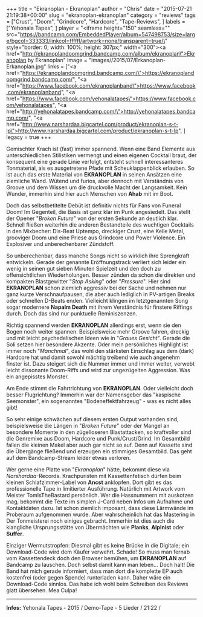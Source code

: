 +++
title = "Ekranoplan - Ekranoplan"
author = "Chris"
date = "2015-07-21 21:19:38+00:00"
slug = "ekranoplan-ekranoplan"
category = "reviews"
tags = ["Crust", "Doom", "Grindcore", "Hardcore", "Tape-Reviews", ]
labels = ["Yehonala Tapes", ]
player = "<iframe height=\"150\" seamless=\"\" src=\"https://bandcamp.com/EmbeddedPlayer/album=547498753/size=large/bgcol=333333/linkcol=ffffff/artwork=none/transparent=true/\" style=\"border: 0; width: 100%; height: 307px;\" width=\"300\"><a href=\"http://ekranoplandoomgrind.bandcamp.com/album/ekranoplan\">Ekranoplan by Ekranoplan</a></iframe>"
image = "images//2015/07/Erkanoplan-Erkanoplan.jpg"
links = ["<a href=\"https://ekranoplandoomgrind.bandcamp.com/\">https://ekranoplandoomgrind.bandcamp.com/</a>", "<a href=\"https://www.facebook.com/ekranoplanband\">https://www.facebook.com/ekranoplanband</a>", "<a href=\"https://www.facebook.com/yehonalatapes\">https://www.facebook.com/yehonalatapes</a>", "<a href=\"http://yehonalatapes.bandcamp.com/\">http://yehonalatapes.bandcamp.com/</a>", "<a href=\"http://www.narshardaa.bigcartel.com/product/ekranoplan-s-t-lp\">http://www.narshardaa.bigcartel.com/product/ekranoplan-s-t-lp</a>", ]
legacy = true
+++

Gemischter Krach ist (fast) immer spannend. Wenn eine Band Elemente aus unterschiedlichen Stilistiken vermengt und einen eigenen Cocktail braut, der konsequent eine gerade Linie verfolgt, entsteht schnell interessanteres Tonmaterial, als es ausgetretene Pfade mit Scheuklappenblick erlauben. So ist auch das erste Material von **EKRANOPLAN** in seinen Ansätzen eine ziemliche Wand. Wütend und furios, aber dennoch mit Verständnis von Groove und dem Wissen um die druckvolle Macht der Langsamkeit. Kein Wunder, immerhin sind hier auch Menschen von **Ahab** mit im Boot.

Doch das selbstbetitelte Debüt ist definitiv nichts für Fans von Funeral Doom! Im Gegenteil, die Basis ist ganz klar im Punk angesiedelt. Das stellt der Opener "_Broken Future_" von der ersten Sekunde an deutlich klar. Schnell fließen weiterhin die anderen Bestandteile des wuchtigen Cocktails in den Mixbecher: Dis-Beat Uptempo, dreckiger Crust, eine Kelle Metal, grooviger Doom und eine Priese aus Grindcore und Power Violence. Ein Explosiver und unberechenbarer Zündstoff.

So unberechenbar, dass manche Songs nicht so wirklich ihre Sprengkraft entwickeln. Gerade der genannte Eröffnungstrack verliert sich leider ein wenig in seinen gut sieben Minuten Spielzeit und den doch zu offensichtlichen Wiederholungen. Besser zünden da schon die direkten und kompakten Blastgewitter "_Stop Asking_" oder "_Pressure_". Hier sind **EKRANOPLAN** schon ziemlich aggressiv bei der Sache und nehmen nur ganz kurze Verschnaufpausen, die aber auch lediglich in PV-artigen Breaks oder schnellen D-Beats enden. Vielleicht klingen im letztgenannten Song sogar modernere **Napalm Death** mit ihrem Verständnis für finstere Riffings durch. Doch das sind nur punktuelle Reminiszenzen.

Richtig spannend werden **EKRANOPLAN** allerdings erst, wenn sie den Bogen noch weiter spannen. Beispielsweise mehr Groove fahren, dreckig und mit leicht psychedelischen Ideen wie in "_Graues Gesicht_". Gerade die Soli setzen hier besondere Akzente.
Oder mein persönliches Highlight ist immer noch "_Manchmal_", das wohl den stärksten Einschlag aus dem (dark) Hardcore hat und damit sowohl mächtig treibend wie auch angenehm finster ist. Dazu steigert sich die Nummer immer und immer weiter, verwebt leicht dissonante Doom-Riffs und wird zur ungezügelten Aggression. Was ein angepisstes Monster.

Am Ende stimmt die Fahrtrichtung von **EKRANOPLAN**. Oder vielleicht doch besser Flugrichtung? Immerhin war der Namensgeber das "kaspische Seemonster", ein sogenanntes "Bodeneffektfahrzeug" - was es nicht alles gibt!

So sehr einige schwächen auf diesem ersten Output vorhanden sind, beispielsweise die Längen in "_Broken Future_" oder der Mangel an besondere Momente in den zügelloseren Blastattacken, so kraftvoller sind die Genremixe aus Doom, Hardcore und Punk/Crust/Grind. Im Gesamtbild fallen die kleinen Makel aber auch gar nicht so auf. Denn auf Kassette sind die Übergänge fließend und erzeugen ein stimmiges Gesamtbild. Das geht auf dem Bandcamp-Stream leider etwas verloren.

Wer gerne eine Platte von "_Ekranoplan_" hätte, bekommt diese via _Narshardaa_-Records. Krachpuristen mit Kassettenfetisch dürfen beim kleinen Schlafzimmer-Label von **Ancst** anklopfen. Dort gibt es das professionelle Tape in limitierter Ausführung. Natürlich mit Artwork vom Meister TomIsTheBastard persönlich.
Wer die Hassnummern mit auskotzen mag, bekommt die Texte im simplen J-Card neben Infos um Aufnahme und Kontaktdaten dazu. Ist schon ziemlich imposant, dass diese Lärmwände im Proberaum aufgenommen wurde. Aber wahrscheinlich hat das Mastering in Der Tonmeisterei noch einiges gebracht. Immerhin ist dies auch die klangliche Ursprungsstätte von Übermächten wie **Planks**, **Alpinist** oder **Suffer**.

Einziger Wermutstropfen: Diesmal gibt es keine Brücke in die Digitale; ein Download-Code wird dem Käufer verwehrt. Schade! So muss man fernab vom Kassettendeck doch den Browser bemühen, um **EKRANOPLAN** auf Bandcamp zu lauschen. Doch selbst damit kann man leben... Doch halt! Die Band hat mich gerade informiert, dass man dort die komplette EP auch kostenfrei (oder gegen Spende) runterladen kann. Daher wäre ein Download-Code sinnlos. Das habe ich wohl beim Schreiben des Reviews glatt übersehen. Mea Culpa!





---
**Infos:**
Yehonala Tapes - 2015 / 
Demo-Tape - 5 Lieder / 21:22 / 
